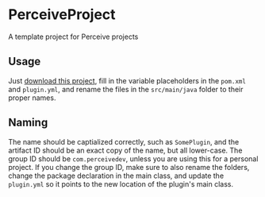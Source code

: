 # PerceiveProject
A template project for Perceive projects

## Usage
Just [download this project](https://github.com/PerceiveDev/PerceiveProject/archive/master.zip), fill in the variable placeholders in the `pom.xml` and `plugin.yml`, and rename the files in the `src/main/java` folder to their proper names.

## Naming
The name should be captialized correctly, such as `SomePlugin`, and the artifact ID should be an exact copy of the name, but all lower-case. The group ID should be `com.perceivedev`, unless you are using this for a personal project. If you change the group ID, make sure to also rename the folders, change the package declaration in the main class, and update the `plugin.yml` so it points to the new location of the plugin's main class.
